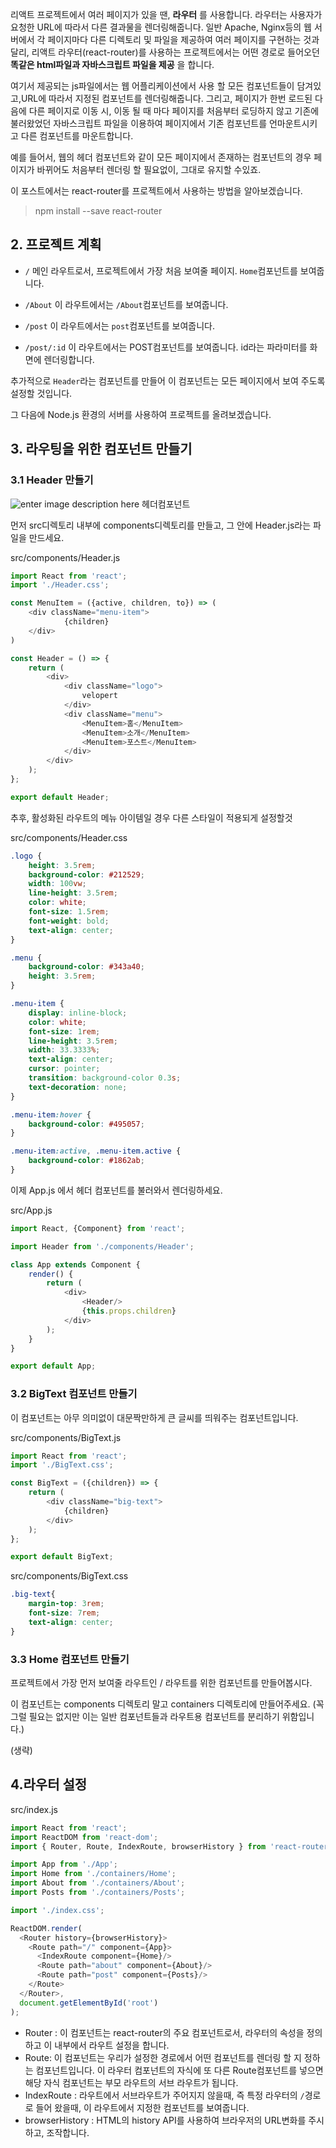 
리액트 프로젝트에서 여러 페이지가 있을 땐, **라우터** 를 사용합니다. 라우터는 사용자가 요청한 URL에 따라서 다른 결과물을 렌더링해줍니다. 일반 Apache, Nginx등의 웹 서버에서 각 페이지마다 다른 디렉토리 및 파일을 제공하여 여러 페이지를 구현하는 것과 달리, 리액트 라우터(react-router)를 사용하는 프로젝트에서는 어떤 경로로 들어오던 **똑같은 html파일과 자바스크립트 파일을 제공** 을 합니다.

 여기서 제공되는 js파일에서는 웹 어플리케이션에서 사용 할 모든 컴포넌트들이 담겨있고,URL에 따라서 지정된 컴포넌트를 렌더링해줍니다. 그리고, 페이지가 한번 로드된 다음에 다른 페이지로 이동 시, 이동 될 때 마다 페이지를 처음부터 로딩하지 않고 기존에 불러왔었던 자바스크립트 파일을 이용하여 페이지에서 기존 컴포넌트를 언마운트시키고 다른 컴포넌트를 마운트합니다.

 예를 들어서, 웹의 헤더 컴포넌트와 같이 모든 페이지에서 존재하는 컴포넌트의 경우 페이지가 바뀌어도 처음부터 렌더링 할 필요없이, 그대로 유지할 수있죠.

 이 포스트에서는 react-router를 프로젝트에서 사용하는 방법을 알아보겠습니다.

  >npm install --save react-router

## 2. 프로젝트 계획
- `/` 메인 라우트로서, 프로젝트에서 가장 처음 보여줄 페이지. `Home`컴포넌트를 보여줍니다.

- `/About` 이 라우트에서는 `/About`컴포넌트를 보여줍니다.
- `/post` 이 라우트에서는 `post`컴포넌트를 보여줍니다.
- `/post/:id` 이 라우트에서는 POST컴포넌트를 보여줍니다. id라는 파라미터를 화면에 렌더링합니다.

추가적으로 `Header`라는 컴포넌트를 만들어 이 컴포넌트는 모든 페이지에서 보여 주도록 설정할 것입니다.

 그 다음에 Node.js 환경의 서버를 사용하여 프로젝트를 올려보겠습니다.

## 3. 라우팅을 위한 컴포넌트 만들기

### 3.1 Header 만들기

![enter image description here](https://velopert.com/wp-content/uploads/2017/01/Screenshot-from-2017-01-14-22-13-53.png)
헤더컴포넌트

먼저 src디렉토리 내부에 components디렉토리를 만들고, 그 안에 Header.js라는 파일을 만드세요.


src/components/Header.js
```javascript
import React from 'react';
import './Header.css';

const MenuItem = ({active, children, to}) => (
    <div className="menu-item">
            {children}
    </div>
)

const Header = () => {
    return (
        <div>
            <div className="logo">
                velopert
            </div>
            <div className="menu">
                <MenuItem>홈</MenuItem>
                <MenuItem>소개</MenuItem>
                <MenuItem>포스트</MenuItem>
            </div>
        </div>
    );
};

export default Header;
```

추후, 활성화된 라우트의 메뉴 아이템일 경우 다른 스타일이 적용되게 설정할것

src/components/Header.css
```css
.logo {
    height: 3.5rem;
    background-color: #212529;
    width: 100vw;
    line-height: 3.5rem;
    color: white;
    font-size: 1.5rem;
    font-weight: bold;
    text-align: center;
}

.menu {
    background-color: #343a40;
    height: 3.5rem;
}

.menu-item {
    display: inline-block;
    color: white;
    font-size: 1rem;
    line-height: 3.5rem;
    width: 33.3333%;
    text-align: center;
    cursor: pointer;
    transition: background-color 0.3s;
    text-decoration: none;
}

.menu-item:hover {
    background-color: #495057;
}

.menu-item:active, .menu-item.active {
    background-color: #1862ab;
}

```

이제 App.js 에서 헤더 컴포넌트를 불러와서 렌더링하세요.

src/App.js
```javascript
import React, {Component} from 'react';

import Header from './components/Header';

class App extends Component {
    render() {
        return (
            <div>
                <Header/>
                {this.props.children}
            </div>
        );
    }
}

export default App;
```

### 3.2 BigText 컴포넌트 만들기
이 컴포넌트는 아무 의미없이 대문짝만하게 큰 글씨를 띄워주는 컴포넌트입니다.


src/components/BigText.js
```javascript
import React from 'react';
import './BigText.css';

const BigText = ({children}) => {
    return (
        <div className="big-text">
            {children}
        </div>
    );
};

export default BigText;
```

src/components/BigText.css
```css
.big-text{
    margin-top: 3rem;
    font-size: 7rem;
    text-align: center;
}
```

### 3.3 Home 컴포넌트 만들기
프로젝트에서 가장 먼저 보여줄 라우트인 / 라우트를 위한 컴포넌트를 만들어봅시다.

이 컴포넌트는 components 디렉토리 말고 containers 디렉토리에 만들어주세요. (꼭 그럴 필요는 없지만 이는 일반 컴포넌트들과 라우트용 컴포넌트를 분리하기 위함입니다.)

(생략)


## 4.라우터 설정

src/index.js
```javascript
import React from 'react';
import ReactDOM from 'react-dom';
import { Router, Route, IndexRoute, browserHistory } from 'react-router';

import App from './App';
import Home from './containers/Home';
import About from './containers/About';
import Posts from './containers/Posts';

import './index.css';

ReactDOM.render(
  <Router history={browserHistory}>
    <Route path="/" component={App}>
      <IndexRoute component={Home}/>
      <Route path="about" component={About}/>
      <Route path="post" component={Posts}/>
    </Route>
  </Router>,
  document.getElementById('root')
);
```

 - Router : 이 컴포넌트는 react-router의 주요 컴포넌트로서, 라우터의 속성을 정의하고 이 내부에서 라우트 설정을 합니다.
 - Route: 이 컴포넌트는 우리가 설정한 경로에서 어떤 컴포넌트를 렌더링 할 지 정하는 컴포넌트입니다. 이 라우터 컴포넌트의 자식에 또 다른 Route컴포넌트를 넣으면 해당 자식 컴포넌트는 부모 라우트의 서브 라우트가 됩니다.
 - IndexRoute : 라우트에서 서브라우트가 주어지지 않을때, 즉 특정 라우터의 `/`경로로 들어 왔을때, 이 라우트에서 지정한 컴포넌트를 보여줍니다.
 - browserHistory : HTML의 history API를 사용하여 브라우저의 URL변화를 주시하고, 조작합니다.

